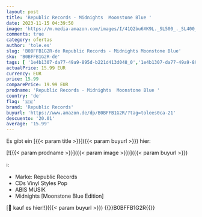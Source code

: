 ```yaml
---
layout: post
title: 'Republic Records - Midnights  Moonstone Blue '
date: 2023-11-15 04:39:50
image: 'https://m.media-amazon.com/images/I/41Q2bu6XK9L._SL500_._SL400_.jpg'
comments: true
category: ofertas
author: 'tole.es'
slug: 'B0BFFB1G2R-de Republic Records - Midnights Moonstone Blue'
sku: 'B0BFFB1G2R-de'
tags: [ '1e4b1307-da77-49a9-895d-b221d413d048_0','1e4b1307-da77-49a9-895d-b221d413d048_7601','905a2af1-15b0-41e8-8d66-5164d18c431a_0','Arborist Merchandising Root','Artist Pages Filter Nodes','AutoRip','Custom Stores','Elektro-Pop','Main Albums','Musik Kategorien','Musik-CDs & Vinyl','Pop','Regions','Regular Stores','Self Service','Shops','Special Features Stores','USA & Großbritannien','republic records','🇩🇪', ]
actualPrice: 15.99 EUR
currency: EUR
price: 15.99
comparePrice: 19.99 EUR
prodname: 'Republic Records - Midnights  Moonstone Blue '
country: 'de'
flag: '🇩🇪'
brand: 'Republic Records'
buyurl: 'https://www.amazon.de/dp/B0BFFB1G2R/?tag=tolees0ca-21'
descuento: '20.01'
average: '15.99'
---
```


Es gibt ein [{{< param title >}}]({{< param buyurl >}}) hier:

[![{{< param prodname >}}]({{< param image >}})]({{< param buyurl >}})

ℹ️:

- Marke: Republic Records
- CDs Vinyl Styles Pop
- ABIS MUSIK
- Midnights [Moonstone Blue Edition]

[🛒 kauf es hier!!]({{< param buyurl >}})
{{<world>}}B0BFFB1G2R{{</world>}}
